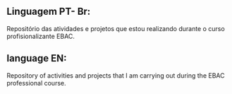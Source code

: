 ## Linguagem PT- Br:
Repositório das atividades e projetos que estou realizando durante o curso profisionalizante EBAC.

## language EN:
Repository of activities and projects that I am carrying out during the EBAC professional course.
